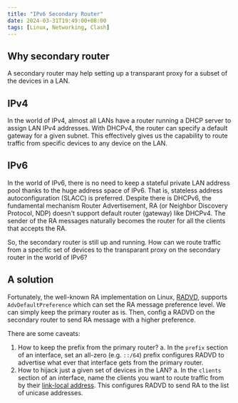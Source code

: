 ```yaml
---
title: "IPv6 Secondary Router"
date: 2024-03-31T19:49:00+08:00
tags: [Linux, Networking, Clash]
---
```


## Why secondary router

A secondary router may help setting up a transparant proxy for a subset of the devices in a LAN.

## IPv4

In the world of IPv4, almost all LANs have a router running a DHCP server to assign LAN IPv4 addresses. With DHCPv4, the router can specify a default gateway for a given subnet. This effectively gives us the capability to route traffic from specific devices to any device on the LAN.

## IPv6

In the world of IPv6, there is no need to keep a stateful private LAN address pool thanks to the huge address space of IPv6. That is, stateless address autoconfiguration (SLACC) is preferred. Despite there is DHCPv6, the fundamental mechanism Router Advertisement, RA (or Neighbor Discovery Protocol, NDP) doesn't support default router (gateway) like DHCPv4. The sender of the RA messages naturally becomes the router for all the clients that accepts the RA.

So, the secondary router is still up and running. How can we route traffic from a specific set of devices to the transparant proxy on the secondary router in the world of IPv6?

## A solution

Fortunately, the well-known RA implementation on Linux, [RADVD](https://linux.die.net/man/5/radvd.conf), supports `AdvDefaultPreference` which can set the RA message preference level. We can simply keep the primary router as is. Then, config a RADVD on the secondary router to send RA message with a higher preference.

There are some caveats:
1. How to keep the prefix from the primary router?
    a. In the `prefix` section of an interface, set an all-zero (e.g. `::/64`) prefix configures RADVD to advertise what ever that interface gets from the primary router.
2. How to hijack just a given set of devices in the LAN?
    a. In the `clients` section of an interface, name the clients you want to route traffic from by their [link-local address](https://en.wikipedia.org/wiki/Link-local_address?useskin=vector). This configures RADVD to send RA to the list of unicase addresses.
